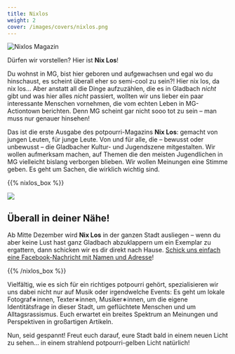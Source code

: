 ```yaml
---
title: Nixlos
weight: 2
cover: /images/covers/nixlos.png
---
```


![Nixlos Magazin](/images/nixlos/nixlos_magazin_black_web.png)

Dürfen wir vorstellen? Hier ist **Nix Los**!

Du wohnst in MG, bist hier geboren und aufgewachsen und egal wo du hinschaust, es scheint überall eher so semi-cool zu sein?! Hier nix los, da nix los... Aber anstatt all die Dinge aufzuzählen, die es in Gladbach _nicht_ gibt und was hier alles _nicht_ passiert, wollten wir uns lieber ein paar interessante Menschen vornehmen, die vom echten Leben in MG-Actiontown berichten. Denn MG scheint gar nicht sooo tot zu sein – man muss nur genauer hinsehen!

Das ist die erste Ausgabe des potpourri-Magazins **Nix Los**: gemacht von jungen Leuten, für junge Leute. Von und für alle, die – bewusst oder unbewusst – die Gladbacher Kultur- und Jugendszene mitgestalten. Wir wollen aufmerksam machen, auf Themen die den meisten Jugendlichen in MG vielleicht bislang verborgen blieben. Wir wollen Meinungen eine Stimme geben. Es geht um Sachen, die wirklich wichtig sind.

{{% nixlos_box %}}

![](/images/nixlos/magazine-mockup-with-covernbackcover-871_web.png)

## Überall in deiner Nähe!

Ab Mitte Dezember wird **Nix Los** in der ganzen Stadt ausliegen – wenn du aber keine Lust hast ganz Gladbach abzuklappern um ein Exemplar zu ergattern, dann schicken wir es dir direkt nach Hause. [Schick uns einfach eine Facebook-Nachricht mit Namen und Adresse](http://facebook.com/potpourrifestival)!

{{% /nixlos_box %}}

Vielfältig, wie es sich für ein richtiges potpourri gehört, spezialisieren wir uns dabei nicht nur auf Musik oder irgendwelche Events: Es geht um lokale Fotograf∗innen, Texter∗innen, Musiker∗innen, um die eigene Identitätsfrage in dieser Stadt, um geflüchtete Menschen und um Alltagsrassismus. Euch erwartet ein breites Spektrum an Meinungen und Perspektiven in großartigen Artikeln.

Nun, seid gespannt! Freut euch darauf, eure Stadt bald in einem neuen Licht zu sehen… in einem strahlend potpourri-gelben Licht natürlich!